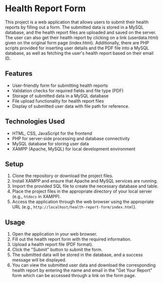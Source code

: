 # Health Report Form

This project is a web application that allows users to submit their health reports by filling out a form. The submitted data is stored in a MySQL database, and the health report files are uploaded and saved on the server.
The user can also get their health report by clicking on a link (userdata.html) given on the original form page (index.html). Additionally, there are PHP scripts provided for inserting user details and the PDF file into a MySQL database, as well as fetching the user's health report based on their email ID.
## Features

- User-friendly form for submitting health reports
- Validation checks for required fields and file type (PDF)
- Storage of submitted data in a MySQL database
- File upload functionality for health report files
- Display of submitted user data with file path for reference.

## Technologies Used

- HTML, CSS, JavaScript for the frontend
- PHP for server-side processing and database connectivity
- MySQL database for storing user data
- XAMPP (Apache, MySQL) for local development environment

## Setup

1. Clone the repository or download the project files.
2. Install XAMPP and ensure that Apache and MySQL services are running.
3. Import the provided SQL file to create the necessary database and table.
4. Place the project files in the appropriate directory of your local server (e.g., `htdocs` in XAMPP).
5. Access the application through the web browser using the appropriate URL (e.g., `http://localhost/health-report-form/index.html`).

## Usage

1. Open the application in your web browser.
2. Fill out the health report form with the required information.
3. Upload a health report file (PDF format).
4. Click the "Submit" button to submit the form.
5. The submitted data will be stored in the database, and a success message will be displayed.
6. You can view the submitted user data and download the corresponding health report by entering the name and email in the "Get Your Report" form which can be accessed through a link on the form page.

